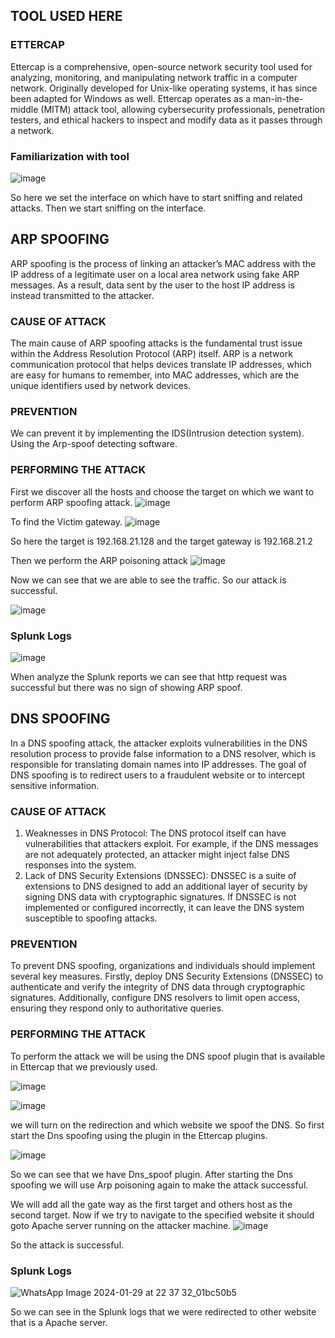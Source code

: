## TOOL USED HERE
### ETTERCAP
Ettercap is a comprehensive, open-source network security tool used for analyzing, monitoring, and manipulating network traffic in a computer network. Originally developed for Unix-like operating systems, it has since been adapted for Windows as well. Ettercap operates as a man-in-the-middle (MITM) attack tool, allowing cybersecurity professionals, penetration testers, and ethical hackers to inspect and modify data as it passes through a network.

### Familiarization with tool
![image](https://github.com/Nifalnasar/Cyber-Security-Lab/assets/141356053/491abb70-d5fe-4240-9677-c4a01c144c15)

So here we set the interface on which have to start sniffing and related attacks. Then we start sniffing on the interface.

## ARP SPOOFING
ARP spoofing is the process of linking an attacker’s MAC address with the IP address of a legitimate user on a local area network using fake ARP messages. As a result, data sent by the user to the host IP address is instead transmitted to the attacker.

### CAUSE OF ATTACK
The main cause of ARP spoofing attacks is the fundamental trust issue within the Address Resolution Protocol (ARP) itself. ARP is a network communication protocol that helps devices translate IP addresses, which are easy for humans to remember, into MAC addresses, which are the unique identifiers used by network devices.

### PREVENTION
We can prevent it by implementing the IDS(Intrusion detection system).
Using the Arp-spoof detecting software.

### PERFORMING THE ATTACK
First we discover all the hosts and choose the target on which we want to perform ARP spoofing attack.
![image](https://github.com/Nifalnasar/Cyber-Security-Lab/assets/141356053/f9404098-7996-4361-98de-e1e600fdba59)

To find the Victim gateway.
![image](https://github.com/Nifalnasar/Cyber-Security-Lab/assets/141356053/3a09d031-7f9b-4225-9002-4d00d5baf917)

So here the target is 192.168.21.128 and the target gateway is 192.168.21.2

Then we perform the ARP poisoning attack
![image](https://github.com/Nifalnasar/Cyber-Security-Lab/assets/141356053/cd39e571-0c55-4144-9b89-2e0b436c9c93)

Now we can see that we are able to see the traffic. So our attack is successful.

![image](https://github.com/Nifalnasar/Cyber-Security-Lab/assets/141356053/1e972f0c-4363-4467-a57b-4d3543e2fe6f)

### Splunk Logs
![image](https://github.com/Nifalnasar/Cyber-Security-Lab/assets/141356053/dc4b46be-fbf2-4ec9-abe9-7459360862de)

When analyze the Splunk reports we can see that http request was successful but there was no sign of showing ARP spoof.

## DNS SPOOFING
In a DNS spoofing attack, the attacker exploits vulnerabilities in the DNS resolution process to provide false information to a DNS resolver, which is responsible for translating domain names into IP addresses. The goal of DNS spoofing is to redirect users to a fraudulent website or to intercept sensitive information.

### CAUSE OF ATTACK
1. Weaknesses in DNS Protocol: The DNS protocol itself can have vulnerabilities that attackers exploit. For example, if the DNS messages are not adequately protected, an attacker might inject false DNS responses into the system.
2. Lack of DNS Security Extensions (DNSSEC): DNSSEC is a suite of extensions to DNS designed to add an additional layer of security by signing DNS data with cryptographic signatures. If DNSSEC is not implemented or configured incorrectly, it can leave the DNS system susceptible to spoofing attacks.

### PREVENTION
To prevent DNS spoofing, organizations and individuals should implement several key measures. Firstly, deploy DNS Security Extensions (DNSSEC) to authenticate and verify the integrity of DNS data through cryptographic signatures. Additionally, configure DNS resolvers to limit open access, ensuring they respond only to authoritative queries.

### PERFORMING THE ATTACK
To perform the attack we will be using the DNS spoof plugin that is available in Ettercap that we previously used.

![image](https://github.com/Nifalnasar/Cyber-Security-Lab/assets/141356053/096f93af-610e-40ad-acfb-0178c909a69b)

![image](https://github.com/Nifalnasar/Cyber-Security-Lab/assets/141356053/2b79785d-5dcc-4d2d-aec3-8c0e6f7ec4d7)

we will turn on the redirection and which website we spoof the DNS. So first start the Dns spoofing using the plugin in the Ettercap plugins.

![image](https://github.com/Nifalnasar/Cyber-Security-Lab/assets/141356053/8e91fa7a-c6c1-4a48-9aa5-79e708b7c93e)

So we can see that we have Dns_spoof plugin. After starting the Dns spoofing we will use Arp poisoning again to make the attack successful.

We will add all the gate way as the first target and others host as the second target. Now if we try to navigate to the specified website it should goto Apache server running on the attacker machine.
![image](https://github.com/Nifalnasar/Cyber-Security-Lab/assets/141356053/ec685187-9eb2-4e6c-9b38-8925bde66ef6)

So the attack is successful.

### Splunk Logs
![WhatsApp Image 2024-01-29 at 22 37 32_01bc50b5](https://github.com/Nifalnasar/Cyber-Security-Lab/assets/141356053/ec3767d3-9a2a-473c-b71d-a19751e84aea)

So we can see in the Splunk logs that we were redirected to other website that is a Apache server.

